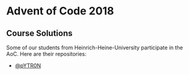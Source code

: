 # Advent of Code 2018

## Course Solutions

Some of our students from Heinrich-Heine-University participate in the AoC. Here
are their repositories:

* [@pYTR0N](https://github.com/pYTR0N/advent-of-code)
